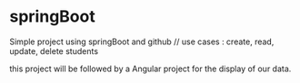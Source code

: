 # springBoot

Simple project using springBoot and github
 // use cases :
create, read, update, delete students 

this project will be followed by a Angular project for the display of our data.
